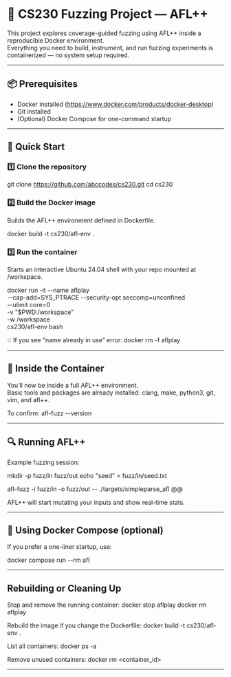 # 🧪 CS230 Fuzzing Project — AFL++

This project explores coverage-guided fuzzing using AFL++ inside a reproducible Docker environment.  
Everything you need to build, instrument, and run fuzzing experiments is containerized — no system setup required.

---

## 📦 Prerequisites

- Docker installed (https://www.docker.com/products/docker-desktop)
- Git installed
- (Optional) Docker Compose for one-command startup

---

## 🚀 Quick Start

### 1️⃣ Clone the repository
git clone https://github.com/abccodes/cs230.git
cd cs230

### 2️⃣ Build the Docker image
Builds the AFL++ environment defined in Dockerfile.

docker build -t cs230/afl-env .

### 3️⃣ Run the container
Starts an interactive Ubuntu 24.04 shell with your repo mounted at /workspace.

docker run -it --name aflplay \
  --cap-add=SYS_PTRACE --security-opt seccomp=unconfined \
  --ulimit core=0 \
  -v "$PWD:/workspace" \
  -w /workspace \
  cs230/afl-env bash

💡 If you see “name already in use” error:
docker rm -f aflplay

---

## 🧰 Inside the Container

You’ll now be inside a full AFL++ environment.  
Basic tools and packages are already installed: clang, make, python3, git, vim, and afl++.

To confirm:
afl-fuzz --version

---

## 🔍 Running AFL++

Example fuzzing session:

mkdir -p fuzz/in fuzz/out
echo "seed" > fuzz/in/seed.txt

afl-fuzz -i fuzz/in -o fuzz/out -- ./targets/simpleparse_afl @@

AFL++ will start mutating your inputs and show real-time stats.

---

## 🧩 Using Docker Compose (optional)

If you prefer a one-liner startup, use:

docker compose run --rm afl

---

## Rebuilding or Cleaning Up

Stop and remove the running container:
docker stop aflplay
docker rm aflplay

Rebuild the image if you change the Dockerfile:
docker build -t cs230/afl-env .

List all containers:
docker ps -a

Remove unused containers:
docker rm <container_id>

---
